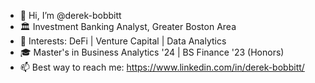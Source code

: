 - 👋 Hi, I’m @derek-bobbitt
- 🏛️ Investment Banking Analyst, Greater Boston Area 
- 🌱 Interests: DeFi | Venture Capital | Data Analytics
- 🎓 Master's in Business Analytics '24 | BS Finance '23 (Honors)
- 📫 Best way to reach me: https://www.linkedin.com/in/derek-bobbitt/

<!---
derek-bobbitt/derek-bobbitt is a ✨ special ✨ repository because its `README.md` (this file) appears on your GitHub profile.
You can click the Preview link to take a look at your changes.
--->
